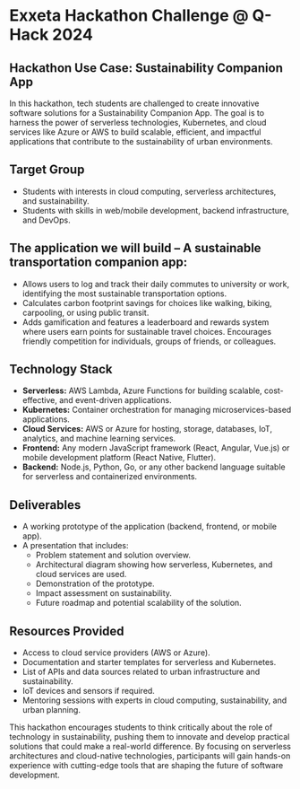 # Exxeta Hackathon Challenge @ Q-Hack 2024

## Hackathon Use Case: Sustainability Companion App

In this hackathon, tech students are challenged to create innovative software solutions for a Sustainability Companion App. The goal is to harness the power of serverless technologies, Kubernetes, and cloud services like Azure or AWS to build scalable, efficient, and impactful applications that contribute to the sustainability of urban environments.

## Target Group

- Students with interests in cloud computing, serverless architectures, and sustainability.
- Students with skills in web/mobile development, backend infrastructure, and DevOps.

## The application we will build – A sustainable transportation companion app:

- Allows users to log and track their daily commutes to university or work, identifying the most sustainable transportation options.
- Calculates carbon footprint savings for choices like walking, biking, carpooling, or using public transit.
- Adds gamification and features a leaderboard and rewards system where users earn points for sustainable travel choices. Encourages friendly competition for individuals, groups of friends, or colleagues.

## Technology Stack

- **Serverless:** AWS Lambda, Azure Functions for building scalable, cost-effective, and event-driven applications.
- **Kubernetes:** Container orchestration for managing microservices-based applications.
- **Cloud Services:** AWS or Azure for hosting, storage, databases, IoT, analytics, and machine learning services.
- **Frontend:** Any modern JavaScript framework (React, Angular, Vue.js) or mobile development platform (React Native, Flutter).
- **Backend:** Node.js, Python, Go, or any other backend language suitable for serverless and containerized environments.

## Deliverables

- A working prototype of the application (backend, frontend, or mobile app).
- A presentation that includes:
  - Problem statement and solution overview.
  - Architectural diagram showing how serverless, Kubernetes, and cloud services are used.
  - Demonstration of the prototype.
  - Impact assessment on sustainability.
  - Future roadmap and potential scalability of the solution.

## Resources Provided

- Access to cloud service providers (AWS or Azure).
- Documentation and starter templates for serverless and Kubernetes.
- List of APIs and data sources related to urban infrastructure and sustainability.
- IoT devices and sensors if required.
- Mentoring sessions with experts in cloud computing, sustainability, and urban planning.

This hackathon encourages students to think critically about the role of technology in sustainability, pushing them to innovate and develop practical solutions that could make a real-world difference. By focusing on serverless architectures and cloud-native technologies, participants will gain hands-on experience with cutting-edge tools that are shaping the future of software development.
